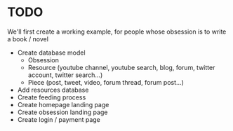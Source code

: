 TODO
=====================

We'll first create a working example, for people whose obsession is to write a book / novel
* Create database model
    - Obsession
    - Resource (youtube channel, youtube search, blog, forum, twitter account, twitter search...)
    - Piece (post, tweet, video, forum thread, forum post...)
* Add resources database
* Create feeding process
* Create homepage landing page
* Create obsession landing page
* Create login / payment page

